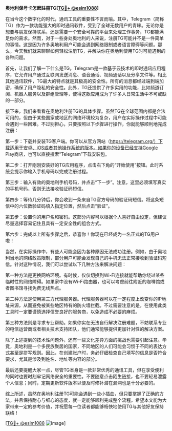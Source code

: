 **奥地利保号卡怎麽註冊TG[[TG💪+ @esim1088](https://t.me/s/esim1088)]**

在当今这个数字化的时代，通讯工具的重要性不言而喻。其中，Telegram（简称TG）作为一款功能强大的即时通讯软件，受到了全球无数用户的青睐。无论你是想要与朋友保持联系，还是需要一个安全可靠的平台来处理工作事务，TG都能满足你的需求。然而，对于一些身处奥地利的人来说，注册TG可能并不是一件简单的事情。这是因为许多奥地利用户可能会遇到网络限制或者语言障碍等问题。那么，今天我们就来聊聊如何轻松注册TG，并解决你在奥地利使用TG时可能遇到的各种问题。

首先，让我们了解一下什么是TG。Telegram是一款基于云技术的即时通讯应用程序，它允许用户通过互联网发送消息、语音通话、视频通话以及分享文件等。相比其他通讯软件，TG最大的特点就是其极高的安全性。所有的消息都经过端到端加密，确保了用户隐私的安全性。此外，TG还提供了许多实用的功能，比如频道订阅、机器人服务以及群组管理等，使得这款应用成为了许多人日常生活中不可或缺的一部分。

接下来，我们来看看在奥地利注册TG的具体步骤。虽然TG在全球范围内都是合法可用的，但由于某些国家或地区的网络环境较为复杂，用户在实际操作过程中可能会遇到一些困难。不过别担心，只要按照以下步骤进行操作，你就能够顺利地完成注册：

第一步：下载并安装TG客户端。你可以从官方网站（https://telegram.org/）下载适用于安卓、iOS或者其他操作系统的版本。如果你的设备已经支持Google Play商店，也可以直接搜索“Telegram”下载安装包。

第二步：打开刚刚安装好的TG应用程序，点击右下角的“开始使用”按钮。此时系统会提示你输入手机号码以完成注册过程。

第三步：输入有效的奥地利手机号码，并点击“下一步”。注意，这里必须填写真实的手机号码，否则无法接收验证码短信。

第四步：等待几分钟后，你会收到一条来自TG官方号码的验证码短信。将这条短信中的六位数验证码填入指定位置，然后点击“验证”。

第五步：设置你的用户名和密码。这部分内容可以根据个人喜好自由设定，但建议尽量选择容易记住且具有一定安全性的组合方式。

第六步：完成以上所有步骤之后，恭喜你！你现在已经成为一名正式的TG用户啦！

当然，在实际操作中，有些人可能会因为各种原因无法成功注册。例如，由于奥地利当地的网络政策限制，部分用户可能会发现自己的手机无法正常接收到验证码短信。针对这种情况，我们可以尝试以下几种方法来解决问题：

第一种方法是更换网络环境。有时候，仅仅切换到Wi-Fi连接就能帮助你绕过某些临时性的网络障碍。如果家中没有Wi-Fi路由器，也可以考虑前往附近的咖啡馆或者图书馆寻找免费无线热点。

第二种方法是使用第三方代理服务器。代理服务器可以在一定程度上改变你的IP地址来源，从而避免被某些地区特有的防火墙拦截。不过需要注意的是，在使用此类工具时一定要谨慎选择信誉良好的服务商，以免造成不必要的麻烦。

第三种方法则是寻求专业帮助。如果你实在无法自行解决注册难题，不妨联系专业的电信运营商或者相关技术支持团队，他们通常能够提供更加针对性的解决方案。

除了上述提到的技术性问题外，还有一些文化差异方面的挑战也需要引起注意。毕竟，奥地利是一个多民族聚居的国家，不同地区的人们可能会习惯于不同的表达方式甚至是拼写规则。因此，在创建账户时，务必仔细检查自己填写的信息是否符合要求，尤其是涉及到姓名、地址等内容的部分。

最后还要提醒大家一点，尽管TG本身是一款非常优秀的通讯工具，但在享受便利的同时也要时刻牢记网络安全的重要性。不要随意点击陌生链接，也不要轻易泄露个人信息；同时，定期更新软件版本以便及时修补潜在漏洞也是十分必要的。

综上所述，虽然在奥地利注册TG可能会遇到一些小插曲，但只要掌握了正确的方法，并且保持耐心与细心的态度，就一定能够顺利完成整个流程。希望本文能为大家带来一定的参考价值，并祝愿每一位读者都能够畅快地使用TG与其他好友保持联络！

[[TG💪+ @esim1088](https://t.me/s/esim1088) ![Image](https://i.postimg.cc/4NQfJmqS/Snipaste-2025-05-13-00-14-12.png)]